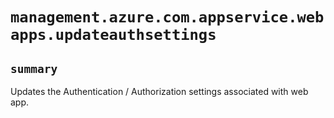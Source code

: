 # `management.azure.com.appservice.webapps.updateauthsettings`

## `summary`
Updates the Authentication / Authorization settings associated with web app.


